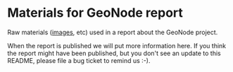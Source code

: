 # Materials for GeoNode report

Raw materials ([images](images), etc) used in a report about the GeoNode project.

When the report is published we will put more information here.  If
you think the report might have been published, but you don't see an
update to this README, please file a bug ticket to remind us :-).
